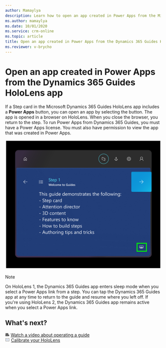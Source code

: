 ```yaml
---
author: Mamaylya
description: Learn how to open an app created in Power Apps from the Microsoft Dynamics 365 Guides HoloLens app
ms.author: mamaylya
ms.date: 10/01/2020
ms.service: crm-online
ms.topic: article
title: Open an app created in Power Apps from the Dynamics 365 Guides HoloLens app
ms.reviewer: v-brycho
---
```


# Open an app created in Power Apps from the Dynamics 365 Guides HoloLens app

If a Step card in the Microsoft Dynamics 365 Guides HoloLens app includes a **Power Apps** button, you can open an app by selecting the button. The app is opened in a browser on HoloLens. When you close the browser, you return to the step. To run Power Apps from Dynamics 365 Guides, you must have a Power Apps license. You must also have permission to view the app that was created in Power Apps.

![Power Apps button](media/website-button-runtime.PNG "Power Apps button")

>[!NOTE]
>On HoloLens 1, the Dynamics 365 Guides app enters sleep mode when you select a Power Apps link from a step. You can tap the Dynamics 365 Guides app at any time to return to the guide and resume where you left off. If you're using HoloLens 2, the Dynamics 365 Guides app remains active when you select a Power Apps link.

## What's next?

![Video camera graphic](media/video-camera.PNG "Video camera graphic") [Watch a video about operating a guide](https://aka.ms/guidesoperate)<br>
![Doc graphic](media/doc-icon.PNG "Doc graphic") [Calibrate your HoloLens](https://docs.microsoft.com/windows/mixed-reality/calibration)
